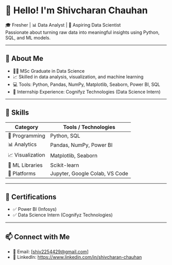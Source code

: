 # 👋 Hello! I'm Shivcharan Chauhan

🎓 Fresher | 📊 Data Analyst | 🧠 Aspiring Data Scientist  
Passionate about turning raw data into meaningful insights using Python, SQL, and ML models.

---

## 💼 About Me
- 👨‍🎓 MSc Graduate in Data  Science  
- 📈 Skilled in data analysis, visualization, and machine learning  
- 💻 Tools: Python, Pandas, NumPy, Matplotlib, Seaborn, Power BI, SQL  
- 🏅 Internship Experience: Cognifyz Technologies (Data Science Intern)

---

## 🔧 Skills

| Category         | Tools / Technologies |
|------------------|----------------------|
| 🐍 Programming   | Python, SQL          |
| 📊 Analytics     | Pandas, NumPy, Power BI |
| 📈 Visualization | Matplotlib, Seaborn  |
| 🤖 ML Libraries | Scikit-learn |
| 🧰 Platforms     | Jupyter, Google Colab, VS Code |

---

## 📜 Certifications
- ✅ Power BI (Infosys)
- ✅ Data Science Intern (Cognifyz Technologies)


---

## 📫 Connect with Me
- 📧 Email: [shiv2254429@gmail.com]
- 💼 LinkedIn: https://www.linkedin.com/in/shivcharan-chauhan


